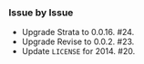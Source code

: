 ### Issue by Issue

 * Upgrade Strata to 0.0.16. #24.
 * Upgrade Revise to 0.0.2. #23.
 * Update `LICENSE` for 2014. #20.
